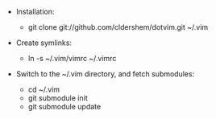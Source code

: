 - Installation:
    - git clone git://github.com/cldershem/dotvim.git ~/.vim

- Create symlinks:
    - ln -s ~/.vim/vimrc ~/.vimrc

- Switch to the ~/.vim directory, and fetch submodules:
    - cd ~/.vim
    - git submodule init
    - git submodule update
